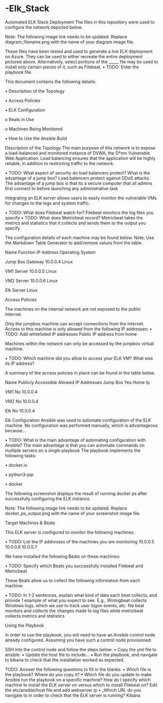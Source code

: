 # -Elk_Stack
Automated ELK Stack Deployment
The files in this repository were used to configure the network depicted below.


Note: The following image link needs to be updated. Replace diagram_filename.png with the name of your diagram image file.
 
These files have been tested and used to generate a live ELK deployment on Azure. They can be used to either recreate the entire deployment pictured above. Alternatively, select portions of the _____ file may be used to install only certain pieces of it, such as Filebeat.
•	TODO: Enter the playbook file.


This document contains the following details:

•	Description of the Topology

•	Access Policies

•	ELK Configuration

o	Beats in Use

o	Machines Being Monitored

•	How to Use the Ansible Build

Description of the Topology
The main purpose of this network is to expose a load-balanced and monitored instance of DVWA, the D*mn Vulnerable Web Application.
Load balancing ensures that the application will be highly reliable, in addition to restricting traffic to the network.

•	TODO: What aspect of security do load balancers protect? What is the advantage of a jump box? Load balancers protect against DDoS attacks. The advantage of a jump box is that its a secure computer that all admins first connect to before launching any administrative task

Integrating an ELK server allows users to easily monitor the vulnerable VMs for changes to the logs and system traffic.

•	TODO: What does Filebeat watch for? Filebeat monitors the log files you specify
•	TODO: What does Metricbeat record? Metricbeat takes the metrics and statistics that it collects and sends them to the output you specify

The configuration details of each machine may be found below. Note: Use the Markdown Table Generator to add/remove values from the table.

Name	Function	IP Address	Operating System

Jump Box	Gateway	10.0.0.4	Linux

VM1 Server	10.0.0.5	Linux

VM2	Server	10.0.0.6	Linux

Elk 	Server		Linux

Access Policies

The machines on the internal network are not exposed to the public Internet.

Only the jumpbox machine can accept connections from the Internet. Access to this machine is only allowed from the following IP addresses:
•	TODO: Add whitelisted IP addresses Public IP address from home

Machines within the network can only be accessed by the jumpbox virtual machine.

•	TODO: Which machine did you allow to access your ELK VM? What was its IP address?



A summary of the access policies in place can be found in the table below.

Name	Publicly Accessible	Allowed IP Addresses
Jump Box	Yes	Home Ip

VM1	No	10.0.0.4

VM2 	No	10.0.0.4

Elk	No	10.0.0.4

Elk Configuration
Ansible was used to automate configuration of the ELK machine. No configuration was performed manually, which is advantageous because...

•	TODO: What is the main advantage of automating configuration with Ansible? The main advantage is that you can automate commands on multiple servers on a single playbook
The playbook implements the following tasks:

•	docker.io

•	python3-pip

•	docker

The following screenshot displays the result of running docker ps after successfully configuring the ELK instance.

Note: The following image link needs to be updated. Replace docker_ps_output.png with the name of your screenshot image file.
 
Target Machines & Beats

This ELK server is configured to monitor the following machines:

•	TODO: List the IP addresses of the machines you are monitoring 10.0.0.5 10.0.0.6 10.0.0.7

We have installed the following Beats on these machines:

•	TODO: Specify which Beats you successfully installed Filebeat and Metricbeat 

These Beats allow us to collect the following information from each machine:

•	TODO: In 1-2 sentences, explain what kind of data each beat collects, and provide 1 example of what you expect to see. E.g., Winlogbeat collects Windows logs, which we use to track user logon events, etc. file beat monitors and collects the changes made to log files while metricbeat collects metrics and statistics 

Using the Playbook

In order to use the playbook, you will need to have an Ansible control node already configured. Assuming you have such a control node provisioned:

SSH into the control node and follow the steps below:
•	Copy the yml file to ansible.
•	Update the host file to include...
•	Run the playbook, and navigate to kibana to check that the installation worked as expected.

TODO: Answer the following questions to fill in the blanks:
•	Which file is the playbook? Where do you copy it?
•	Which file do you update to make Ansible run the playbook on a specific machine? How do I specify which machine to install the ELK server on versus which to install Filebeat on? Edit the etc/ansible/host file and add webserver ip
•	_Which URL do you navigate to in order to check that the ELK server is running? Kibana

